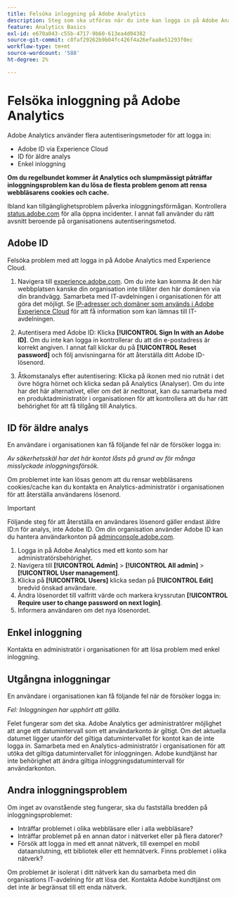 ```yaml
---
title: Felsöka inloggning på Adobe Analytics
description: Steg som ska utföras när du inte kan logga in på Adobe Analytics.
feature: Analytics Basics
exl-id: e670a043-c55b-4717-9b60-613ea4d04382
source-git-commit: c8faf29262b9b04fc426f4a26efaa8e51293f0ec
workflow-type: tm+mt
source-wordcount: '588'
ht-degree: 2%

---
```


# Felsöka inloggning på Adobe Analytics

Adobe Analytics använder flera autentiseringsmetoder för att logga in:

* Adobe ID via Experience Cloud
* ID för äldre analys
* Enkel inloggning

**Om du regelbundet kommer åt Analytics och slumpmässigt påträffar inloggningsproblem kan du lösa de flesta problem genom att rensa webbläsarens cookies och cache.**

Ibland kan tillgänglighetsproblem påverka inloggningsförmågan. Kontrollera [status.adobe.com](https://status.adobe.com) för alla öppna incidenter. I annat fall använder du rätt avsnitt beroende på organisationens autentiseringsmetod.

## Adobe ID

Felsöka problem med att logga in på Adobe Analytics med Experience Cloud.

1. Navigera till [experience.adobe.com](https://experience.adobe.com). Om du inte kan komma åt den här webbplatsen kanske din organisation inte tillåter den här domänen via din brandvägg. Samarbeta med IT-avdelningen i organisationen för att göra det möjligt. Se [IP-adresser och domäner som används i Adobe Experience Cloud](https://helpx.adobe.com/se/analytics/kb/adobe-ip-addresses.html) för att få information som kan lämnas till IT-avdelningen.

2. Autentisera med Adobe ID: Klicka **[!UICONTROL Sign In with an Adobe ID]**. Om du inte kan logga in kontrollerar du att din e-postadress är korrekt angiven. I annat fall klickar du på **[!UICONTROL Reset password]** och följ anvisningarna för att återställa ditt Adobe ID-lösenord.

3. Åtkomstanalys efter autentisering: Klicka på ikonen med nio rutnät i det övre högra hörnet och klicka sedan på Analytics (Analyser). Om du inte har det här alternativet, eller om det är nedtonat, kan du samarbeta med en produktadministratör i organisationen för att kontrollera att du har rätt behörighet för att få tillgång till Analytics.

## ID för äldre analys

En användare i organisationen kan få följande fel när de försöker logga in:

*Av säkerhetsskäl har det här kontot låsts på grund av för många misslyckade inloggningsförsök.*

Om problemet inte kan lösas genom att du rensar webbläsarens cookies/cache kan du kontakta en Analytics-administratör i organisationen för att återställa användarens lösenord.

>[!IMPORTANT]
>
>Följande steg för att återställa en användares lösenord gäller endast äldre ID:n för analys, inte Adobe ID. Om din organisation använder Adobe ID kan du hantera användarkonton på [adminconsole.adobe.com](https://adminconsole.adobe.com).

1. Logga in på Adobe Analytics med ett konto som har administratörsbehörighet.
2. Navigera till **[!UICONTROL Admin]** > **[!UICONTROL All admin]** > **[!UICONTROL User management]**.
3. Klicka på **[!UICONTROL Users]** klicka sedan på **[!UICONTROL Edit]** bredvid önskad användare.
4. Ändra lösenordet till valfritt värde och markera kryssrutan **[!UICONTROL Require user to change password on next login]**.
5. Informera användaren om det nya lösenordet.

## Enkel inloggning

Kontakta en administratör i organisationen för att lösa problem med enkel inloggning.

## Utgångna inloggningar

En användare i organisationen kan få följande fel när de försöker logga in:

*Fel: Inloggningen har upphört att gälla.*

Felet fungerar som det ska. Adobe Analytics ger administratörer möjlighet att ange ett datumintervall som ett användarkonto är giltigt. Om det aktuella datumet ligger utanför det giltiga datumintervallet för kontot kan de inte logga in. Samarbeta med en Analytics-administratör i organisationen för att utöka det giltiga datumintervallet för inloggningen. Adobe kundtjänst har inte behörighet att ändra giltiga inloggningsdatumintervall för användarkonton.

## Andra inloggningsproblem

Om inget av ovanstående steg fungerar, ska du fastställa bredden på inloggningsproblemet:

* Inträffar problemet i olika webbläsare eller i alla webbläsare?
* Inträffar problemet på en annan dator i nätverket eller på flera datorer?
* Försök att logga in med ett annat nätverk, till exempel en mobil dataanslutning, ett bibliotek eller ett hemnätverk. Finns problemet i olika nätverk?

Om problemet är isolerat i ditt nätverk kan du samarbeta med din organisations IT-avdelning för att lösa det. Kontakta Adobe kundtjänst om det inte är begränsat till ett enda nätverk.
